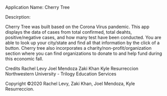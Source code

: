 Application Name: Cherry Tree

Descirption: 

Cherry Tree was built based on the Corona Virus pandemic. This app displays the data of cases from total confirmed, total deahts, positive/negative cases, and how many test have been conducted. You are able to look up your city/state and find all that information by the click of a button. Cherry tree also incorporates a charity/non-profit/organization section where you can find organizations to donate to and help fund during this economic fall. 


Credits
Rachel Levy
Joel Mendoza
Zaki Khan
Kyle Resurreccion 
Northwestern University - Trilogy Education Services


Copyright ©2020 Rachel Levy, Zaki Khan, Joel Mendoza, Kyle Resurreccion. 

